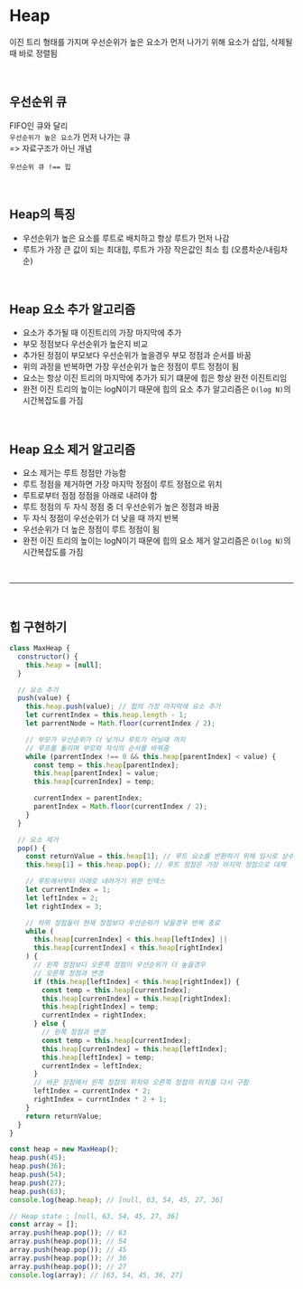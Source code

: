 # Heap

이진 트리 형태를 가지며 우선순위가 높은 요소가 먼저 나가기 위해 요소가 삽입, 삭제될 때 바로 정렬됨

<br>

## 우선순위 큐

FIFO인 큐와 달리<br>
`우선순위가 높은 요소`가 먼저 나가는 큐<br>
=> 자료구조가 아닌 개념

`우선순위 큐 !== 힙`

<br>

## Heap의 특징

- 우선순위가 높은 요소를 루트로 배치하고 항상 루트가 먼저 나감
- 루트가 가장 큰 값이 되는 최대힙, 루트가 가장 작은값인 최소 힙 (오름차순/내림차순)

<br>

## Heap 요소 추가 알고리즘

- 요소가 추가될 때 이진트리의 가장 마지막에 추가
- 부모 정점보다 우선순위가 높은지 비교
- 추가된 정점이 부모보다 우선순위가 높을경우 부모 정점과 순서를 바꿈
- 위의 과정을 반복하면 가장 우선순위가 높은 정점이 루트 정점이 됨
- 요소는 항상 이진 트리의 마지막에 추가가 되기 떄문에 힙은 항상 완전 이진트리임
- 완전 이진 트리의 높이는 logN이기 때문에 힙의 요소 추가 알고리즘은 `O(log N)`의 시간복잡도를 가짐

<br>

## Heap 요소 제거 알고리즘

- 요소 제거는 루트 정점만 가능함
- 루트 정점을 제거하면 가장 마지막 정점이 루트 정점으로 위치
- 루트로부터 점점 정점을 아래로 내려야 함
- 루트 정점의 두 자식 정점 중 더 우선순위가 높은 정점과 바꿈
- 두 자식 정점이 우선순위가 더 낮을 때 까지 반복
- 우선순위가 더 높은 정점이 루트 정점이 됨
- 완전 이진 트리의 높이는 logN이기 때문에 힙의 요소 제거 알고리즘은 `O(log N)`의 시간복잡도를 가짐

<br>

---

<br>

## 힙 구현하기

```javascript
class MaxHeap {
  constructor() {
    this.heap = [null];
  }

  // 요소 추가
  push(value) {
    this.heap.push(value); // 힙의 가장 마지막에 요소 추가
    let currentIndex = this.heap.length - 1;
    let parrentNode = Math.floor(currentIndex / 2);

    // 부모가 우선순위가 더 낮거나 루트가 아닐때 까지
    // 루프를 돌리며 부모와 자식의 순서를 바꿔줌
    while (parrentIndex !== 0 && this.heap[parentIndex] < value) {
      const temp = this.heap[parentIndex];
      this.heap[parentIndex] = value;
      this.heap[currenIndex] = temp;

      currentIndex = parentIndex;
      parentIndex = Math.floor(currentIndex / 2);
    }
  }

  // 요소 제거
  pop() {
    const returnValue = this.heap[1]; // 루트 요소를 반환하기 위해 임시로 상수에 저장
    this.heap[1] = this.heap.pop(); // 루트 정점은 가장 마지막 정점으로 대체

    // 루트에서부터 아래로 내려가기 위한 인덱스
    let currentIndex = 1;
    let leftIndex = 2;
    let rightIndex = 3;

    // 하위 정점들이 현재 정점보다 우선순위가 낮을경우 반복 종료
    while (
      this.heap[currenIndex] < this.heap[leftIndex] ||
      this.heap[currentIndex] < this.heap[rightIndex]
    ) {
      // 왼쪽 정점보다 오른쪽 정점이 우선순위가 더 높을경우
      // 오른쪽 정점과 변경
      if (this.heap[leftIndex] < this.heap[rightIndex]) {
        const temp = this.heap[currentIndex];
        this.heap[currenIndex] = this.heap[rightIndex];
        this.heap[rightIndex] = temp;
        currentIndex = rightIndex;
      } else {
        // 왼쪽 정점과 변경
        const temp = this.heap[currentIndex];
        this.heap[currenIndex] = this.heap[leftIndex];
        this.heap[leftIndex] = temp;
        currentIndex = leftIndex;
      }
      // 바꾼 정점에서 왼쪽 정점의 위치와 오른쪽 정점의 위치를 다시 구함
      leftIndex = currentIndex * 2;
      rightIndex = currntIndex * 2 + 1;
    }
    return returnValue;
  }
}

const heap = new MaxHeap();
heap.push(45);
heap.push(36);
heap.push(54);
heap.push(27);
heap.push(63);
console.log(heap.heap); // [null, 63, 54, 45, 27, 36]

// Heap state : [null, 63, 54, 45, 27, 36]
const array = [];
array.push(heap.pop()); // 63
array.push(heap.pop()); // 54
array.push(heap.pop()); // 45
array.push(heap.pop()); // 36
array.push(heap.pop()); // 27
console.log(array); // [63, 54, 45, 36, 27]
```

<br>
